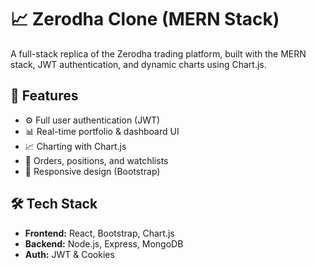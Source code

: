 # 📈 Zerodha Clone (MERN Stack)

A full-stack replica of the Zerodha trading platform, built with the MERN stack, JWT authentication, and dynamic charts using Chart.js.

## 🚀 Features

- ⚙️ Full user authentication (JWT)
- 📊 Real-time portfolio & dashboard UI
- 📈 Charting with Chart.js
- 🧾 Orders, positions, and watchlists
- 🎨 Responsive design (Bootstrap)

## 🛠 Tech Stack

- **Frontend:** React, Bootstrap, Chart.js  
- **Backend:** Node.js, Express, MongoDB  
- **Auth:** JWT & Cookies

